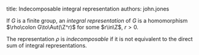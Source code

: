 title: Indecomposable integral representation
authors:
    john.jones

If $G$ is a finite group, an *integral representation* of $G$ is a homomorphism $\rho\colon G\to\Aut(\Z^r)$ for some $r\in\Z$, $r> 0$.

The representation $\rho$ is *indecomposable* if it is not equivalent to the direct sum of integral representations.
